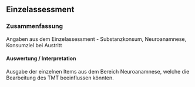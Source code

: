 ## Einzelassessment

### Zusammenfassung
Angaben aus dem Einzelassessment - Substanzkonsum, Neuroanamnese, Konsumziel bei Austritt

#### Auswertung / Interpretation
Ausgabe der einzelnen Items aus dem Bereich Neuroanamnese, welche die Bearbeitung des TMT beeinflussen könnten.